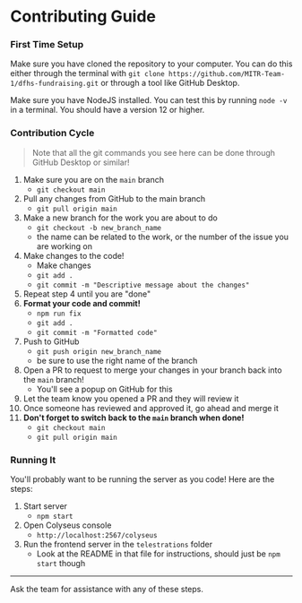 # Contributing Guide

### First Time Setup
Make sure you have cloned the repository to your computer. You can do this either through the terminal with `git clone https://github.com/MITR-Team-1/dfhs-fundraising.git` or through a tool like GitHub Desktop.

Make sure you have NodeJS installed. You can test this by running `node -v` in a terminal. You should have a version 12 or higher.

### Contribution Cycle
> Note that all the git commands you see here can be done through GitHub Desktop or similar!
1. Make sure you are on the `main` branch
    - `git checkout main`
2. Pull any changes from GitHub to the main branch
    - `git pull origin main`
3. Make a new branch for the work you are about to do
    - `git checkout -b new_branch_name`
    - the name can be related to the work, or the number of the issue you are working on
4. Make changes to the code!
    - Make changes
    - `git add .`
    - `git commit -m "Descriptive message about the changes"`
5. Repeat step 4 until you are "done"
6. **Format your code and commit!**
    - `npm run fix`
    - `git add .`
    - `git commit -m "Formatted code"`
6. Push to GitHub
    - `git push origin new_branch_name`
    - be sure to use the right name of the branch
7. Open a PR to request to merge your changes in your branch back into the `main` branch!
    - You'll see a popup on GitHub for this
9. Let the team know you opened a PR and they will review it
10. Once someone has reviewed and approved it, go ahead and merge it
11. **Don't forget to switch back to the `main` branch when done!**
    - `git checkout main`
    - `git pull origin main`

### Running It
You'll probably want to be running the server as you code! Here are the steps:
1. Start server
    - `npm start`
2. Open Colyseus console
    - `http://localhost:2567/colyseus`
3. Run the frontend server in the `telestrations` folder
    - Look at the README in that file for instructions, should just be `npm start` though

---

Ask the team for assistance with any of these steps.